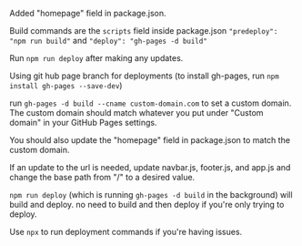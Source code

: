 Added "homepage" field in package.json.

Build commands are the `scripts` field inside package.json
`"predeploy": "npm run build"` and `"deploy": "gh-pages -d build"`

Run `npm run deploy` after making any updates.

Using git hub page branch for deployments (to install gh-pages, run `npm install gh-pages --save-dev`)

run `gh-pages -d build --cname custom-domain.com` to set a custom domain. The custom domain should match whatever you put under "Custom domain" in your GitHub Pages settings. 

You should also update the "homepage" field in package.json to match the custom domain.

If an update to the url is needed, update navbar.js, footer.js, and app.js and change the base path from "/" to a desired value.

`npm run deploy` (which is running `gh-pages -d build` in the background) will build and deploy. no need to build and then deploy if you're only trying to deploy.

Use `npx` to run deployment commands if you're having issues.
